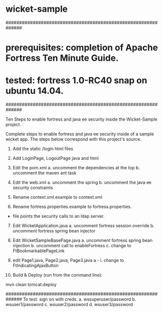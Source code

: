 # wicket-sample

##############################################################
# prerequisites: completion of Apache Fortress Ten Minute Guide.
# tested: fortress 1.0-RC40 snap on ubuntu 14.04.
##############################################################

Ten Steps to enable fortress and java ee security inside the Wicket-Sample project.

Complete steps to enable fortress and java ee security inside of a sample wicket app.
The steps below correspond with this project's source.

1. Add the static /login html files

2. Add LoginPage, LogoutPage java and html

3. Edit the pom.xml
  a. uncomment the dependencies at the top
  b. uncomment the maven ant task

4. Edit the web.xml
  a. uncomment the spring
  b. uncomment the java ee security constraints

5. Rename context.xml.example to context.xml

6. Rename fortress.properties.example to fortress.properties.
  - file points the security calls to an ldap server.

7. Edit WicketApplication.java
 a. uncomment fortress session override
 b. uncomment fortress spring bean injector

8. Edit WicketSampleBasePage.java
 a. uncomment fortress spring bean injection
 b. uncomment call to enableFortress
 c. change to FtBookmarkablePageLink

9. edit Page1.java, Page2.java, Page3.java
 a - i. change to FtIndicatingAjaxButton

10. Build & Deploy (run from the command line):

mvn clean tomcat:deploy

##############################################################
To test: sign on with creds:
    a. wssuperuser/password
    b. wsuser1/password
    c. wsuser2/password
    d. wsuser3/password
